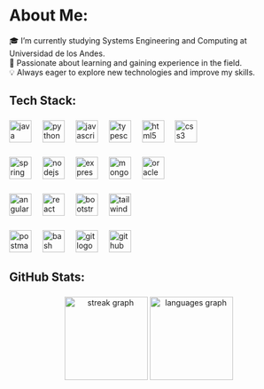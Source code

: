 # About Me:

🎓 I’m currently studying Systems Engineering and Computing at Universidad de los Andes.  
🚀 Passionate about learning and gaining experience in the field.  
💡 Always eager to explore new technologies and improve my skills.  

###

<h2 align="left">Tech Stack:</h2>

###

<div align="left">
  <img src="https://cdn.jsdelivr.net/gh/devicons/devicon/icons/java/java-original.svg" height="40" alt="java logo" />

  <img width="12" />
  <img src="https://cdn.jsdelivr.net/gh/devicons/devicon/icons/python/python-original.svg" height="40" alt="python logo" />

  <img width="12" />
  <img src="https://cdn.jsdelivr.net/gh/devicons/devicon/icons/javascript/javascript-original.svg" height="40" alt="javascript logo" />
  <img width="12" />

  <img src="https://cdn.jsdelivr.net/gh/devicons/devicon/icons/typescript/typescript-original.svg" height="40" alt="typescript logo" />

  <img width="12" />
  <img src="https://cdn.jsdelivr.net/gh/devicons/devicon/icons/html5/html5-original.svg" height="40" alt="html5 logo" />
  <img width="12" />
  <img src="https://cdn.jsdelivr.net/gh/devicons/devicon/icons/css3/css3-original.svg" height="40" alt="css3 logo" />

</div>


###

<div align="left">

  <img src="https://cdn.jsdelivr.net/gh/devicons/devicon/icons/spring/spring-original.svg" height="40" alt="spring logo" />

  <img width="12" />

  <img src="https://cdn.jsdelivr.net/gh/devicons/devicon/icons/nodejs/nodejs-original.svg" height="40" alt="nodejs logo" />
  <img width="12" />
  <img src="https://skillicons.dev/icons?i=express" height="40" alt="express logo" />
  <img width="12" />
  <img src="https://cdn.jsdelivr.net/gh/devicons/devicon/icons/mongodb/mongodb-original.svg" height="40" alt="mongodb logo" />
 
  <img width="12" />
  <img src="https://cdn.jsdelivr.net/gh/devicons/devicon/icons/oracle/oracle-original.svg" height="40" alt="oracle logo" />

</div>

###

<div align="left">

  <img src="https://cdn.jsdelivr.net/gh/devicons/devicon/icons/angularjs/angularjs-original.svg" height="40" alt="angular logo" />

  <img width="12" />
  
  <img src="https://cdn.jsdelivr.net/gh/devicons/devicon/icons/react/react-original.svg" height="40" alt="react logo" />
 
  <img width="12" />
  
  <img src="https://cdn.jsdelivr.net/gh/devicons/devicon/icons/bootstrap/bootstrap-original.svg" height="40" alt="bootstrap logo" />

  <img width="12" />

  <img src="https://skillicons.dev/icons?i=tailwind" height="40" alt="tailwindcss logo" />
</div>

###

<div align="left">
  
  <img src="https://cdn.simpleicons.org/postman/FF6C37" height="40" alt="postman logo" />

  <img width="12" />
  
  <img src="https://cdn.simpleicons.org/gnubash/4EAA25" height="40" alt="bash logo" />

  <img width="12" />

  <img src="https://cdn.simpleicons.org/git/F05032" height="40" alt="git logo" />

  <img width="12" />

  <img src="https://skillicons.dev/icons?i=github" height="40" alt="github logo" />

</div>

###

<h2 align="left">GitHub Stats:</h2>

###

<div align="center">
  <img src="https://streak-stats.demolab.com?user=taguilera11&locale=en&mode=daily&theme=dracula&hide_border=false&border_radius=5&order=3" height="150" alt="streak graph"  />
  <img src="https://github-readme-stats.vercel.app/api/top-langs?username=taguilera11&locale=en&hide_title=false&layout=compact&card_width=320&langs_count=5&theme=dracula&hide_border=false&order=2" height="150" alt="languages graph"  />
</div>

